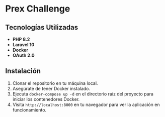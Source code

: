 # Prex Challenge



## Tecnologías Utilizadas

- **PHP 8.2**
- **Laravel 10**
- **Docker**
- **OAuth 2.0**

## Instalación

1. Clonar el repositorio en tu máquina local.
2. Asegúrate de tener Docker instalado.
3. Ejecuta `docker-compose up -d` en el directorio raíz del proyecto para iniciar los contenedores Docker.
4. Visita `http://localhost:8000` en tu navegador para ver la aplicación en funcionamiento.
